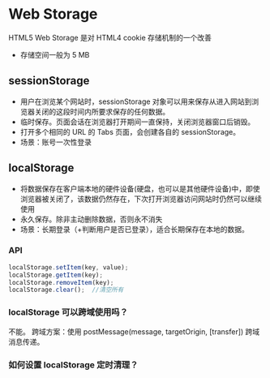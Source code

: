 # Web Storage
HTML5 Web Storage 是对 HTML4 cookie 存储机制的一个改善
- 存储空间一般为 5 MB

## sessionStorage
- 用户在浏览某个网站时，sessionStorage 对象可以用来保存从进入网站到浏览器关闭的这段时间内所要求保存的任何数据。
- 临时保存。页面会话在浏览器打开期间一直保持，关闭浏览器窗口后销毁。
- 打开多个相同的 URL 的 Tabs 页面，会创建各自的 sessionStorage。
- 场景：账号一次性登录 

## localStorage
- 将数据保存在客户端本地的硬件设备(硬盘，也可以是其他硬件设备)中，即使浏览器被关闭了，该数据仍然存在，下次打开浏览器访问网站时仍然可以继续使用
- 永久保存。除非主动删除数据，否则永不消失
- 场景：长期登录（+判断用户是否已登录），适合长期保存在本地的数据。

### API
```js
localStorage.setItem(key, value);
localStorage.getItem(key);
localStorage.removeItem(key);
localStorage.clear();  //清空所有
```
### localStorage 可以跨域使用吗？
不能。
跨域方案：使用 postMessage(message, targetOrigin, [transfer]) 跨域消息传递。

### 如何设置 localStorage 定时清理？

